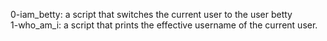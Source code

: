0-iam_betty: a script that switches the current user to the user betty  
1-who_am_i: a script that prints the effective username of the current user.
